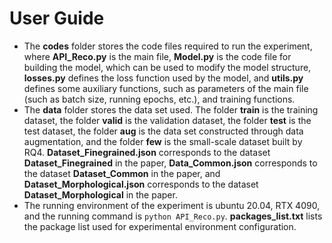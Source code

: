 # User Guide

- The **codes** folder stores the code files required to run the experiment, where **API_Reco.py** is the main file, **Model.py** is the code file for building the model, which can be used to modify the model structure, **losses.py** defines the loss function used by the model, and **utils.py** defines some auxiliary functions, such as parameters of the main file (such as batch size, running epochs, etc.), and training functions.
- The **data** folder stores the data set used. The folder **train** is the training dataset, the folder **valid** is the validation dataset, the folder **test** is the test dataset, the folder **aug** is the data set constructed through data augmentation, and the folder **few** is the small-scale dataset built by RQ4. **Dataset_Finegrained.json** corresponds to the dataset **Dataset_Finegrained** in the paper, **Data_Common.json** corresponds to the dataset **Dataset_Common** in the paper, and **Dataset_Morphological.json** corresponds to the dataset **Dataset_Morphological** in the paper.   
- The running environment of the experiment is ubuntu 20.04, RTX 4090, and the running command is ``python API_Reco.py``. **packages_list.txt** lists the package list used for experimental environment configuration.

